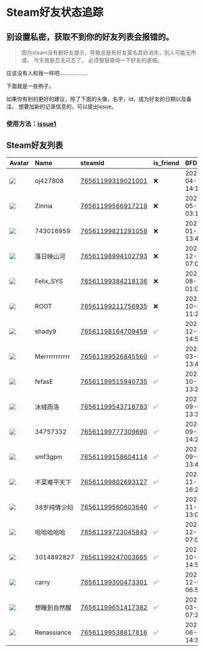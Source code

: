 # Steam好友状态追踪
## 别设置私密，获取不到你的好友列表会报错的。

> 因为steam没有删好友提示，导致总是有好友莫名其妙消失，别人可能无所谓，
> 今天我是忍无可忍了。 必须狠狠查询一下好友的底细。

应该没有人和我一样吧………………

下面就是一些例子。

如果你有别的更好的建议，除了下面的头像，名字，id，成为好友的日期以及备注。 想要加新的记录信息的，可以提出issue。

### 使用方法：[issue1](https://github.com/systemannounce/SteamFriends/issues/1)

## Steam好友列表

| Avatar                                                                            | Name          | steamid                                                                     | is_friend   | BFD                 | Remark   | removed_time        |
|:----------------------------------------------------------------------------------|:--------------|:----------------------------------------------------------------------------|:------------|:--------------------|:---------|:--------------------|
| ![](https://avatars.steamstatic.com/fef49e7fa7e1997310d705b2a6158ff8dc1cdfeb.jpg) | oj427808      | [76561199319021001](https://steamcommunity.com/profiles/76561199319021001/) | ❌           | 2025-04-19 14:18:24 |          | 2025-06-09 09:50:13 |
| ![](https://avatars.steamstatic.com/0dd7e3827aa57b082718cb7e34b8b52d40c868be.jpg) | Zinnia        | [76561199566917219](https://steamcommunity.com/profiles/76561199566917219/) | ❌           | 2025-05-30 03:10:16 |          | 2025-06-09 09:50:13 |
| ![](https://avatars.steamstatic.com/fef49e7fa7e1997310d705b2a6158ff8dc1cdfeb.jpg) | 743016959     | [76561199821291058](https://steamcommunity.com/profiles/76561199821291058/) | ❌           | 2025-01-26 13:47:14 |          | 2025-03-09 09:14:29 |
| ![](https://avatars.steamstatic.com/fef49e7fa7e1997310d705b2a6158ff8dc1cdfeb.jpg) | 落日映山河         | [76561198994102793](https://steamcommunity.com/profiles/76561198994102793/) | ❌           | 2024-12-19 07:08:51 |          | 2024-12-26 10:42:51 |
| ![](https://avatars.steamstatic.com/d41abd4be0b3769e1919802da758591a11639b13.jpg) | Felix_SYS     | [76561199384218136](https://steamcommunity.com/profiles/76561199384218136/) | ❌           | 2022-08-14 01:06:38 |          | 2024-11-25 20:25:51 |
| ![](https://avatars.steamstatic.com/ef15d4fa577672454e11c4dc5fbfa9fc71722ede.jpg) | ROOT          | [76561199211756935](https://steamcommunity.com/profiles/76561199211756935/) | ❌           | 2021-10-02 11:23:03 |          | 2024-11-25 20:25:51 |
| ![](https://avatars.steamstatic.com/b7ee6ec5cfccf41110445d4164d7a5a8c16d4ba5.jpg) | shady9        | [76561198164709459](https://steamcommunity.com/profiles/76561198164709459/) | ✅           | 2022-12-02 14:55:00 |          |                     |
| ![](https://avatars.steamstatic.com/bda885ca17531524ff1e94894352e41a0950696d.jpg) | Merrrrrrrrrrr | [76561199526845560](https://steamcommunity.com/profiles/76561199526845560/) | ✅           | 2024-03-03 13:46:55 |          |                     |
| ![](https://avatars.steamstatic.com/eaf9208f515b2ddb490f1f02d1e993c6e50d14eb.jpg) | fefasE        | [76561199515940735](https://steamcommunity.com/profiles/76561199515940735/) | ✅           | 2023-10-18 13:28:40 |          |                     |
| ![](https://avatars.steamstatic.com/0e96fd1da4c91017a7c1de980d6361b139e6831d.jpg) | 冰绒雨洛          | [76561199543716783](https://steamcommunity.com/profiles/76561199543716783/) | ✅           | 2023-09-08 13:32:47 |          |                     |
| ![](https://avatars.steamstatic.com/fef49e7fa7e1997310d705b2a6158ff8dc1cdfeb.jpg) | 34757332      | [76561199777309690](https://steamcommunity.com/profiles/76561199777309690/) | ✅           | 2024-09-21 14:25:31 |          |                     |
| ![](https://avatars.steamstatic.com/fef49e7fa7e1997310d705b2a6158ff8dc1cdfeb.jpg) | smf3gpm       | [76561199158604114](https://steamcommunity.com/profiles/76561199158604114/) | ✅           | 2023-09-08 13:48:05 |          |                     |
| ![](https://avatars.steamstatic.com/5091d6e1349a2c5137c98ad178d18de78ff76672.jpg) | 不菜难平天下        | [76561199802693127](https://steamcommunity.com/profiles/76561199802693127/) | ✅           | 2024-11-11 16:29:15 |          |                     |
| ![](https://avatars.steamstatic.com/53f0b9266bb33fead29956dff728d94c6dc62247.jpg) | 38岁纯情少妇       | [76561199560603646](https://steamcommunity.com/profiles/76561199560603646/) | ✅           | 2023-11-20 13:07:53 |          |                     |
| ![](https://avatars.steamstatic.com/b5504f98f68305127514d2dbbb3145b1de9f26af.jpg) | 哈哈哈哈哈         | [76561199723045843](https://steamcommunity.com/profiles/76561199723045843/) | ✅           | 2024-12-11 07:07:06 |          |                     |
| ![](https://avatars.steamstatic.com/fef49e7fa7e1997310d705b2a6158ff8dc1cdfeb.jpg) | 3014892827    | [76561199247003665](https://steamcommunity.com/profiles/76561199247003665/) | ✅           | 2023-10-30 14:54:24 |          |                     |
| ![](https://avatars.steamstatic.com/44b65fa70c3df3819aa00d7b9cb13a40ac7cc2dc.jpg) | carry         | [76561199300473301](https://steamcommunity.com/profiles/76561199300473301/) | ✅           | 2022-12-02 06:54:51 |          |                     |
| ![](https://avatars.steamstatic.com/ab298eff8f51c11408472588d1f40d3e940dd18a.jpg) | 想睡到自然醒        | [76561199651417382](https://steamcommunity.com/profiles/76561199651417382/) | ✅           | 2024-03-16 07:20:12 |          |                     |
| ![](https://avatars.steamstatic.com/37cf1dc1f48ac849fb89a0b11182816609a9e6eb.jpg) | Renassiance   | [76561199538817816](https://steamcommunity.com/profiles/76561199538817816/) | ✅           | 2025-06-16 14:33:14 |          |                     |
